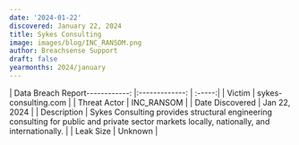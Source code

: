 ```yaml
---
date: '2024-01-22'
discovered: January 22, 2024
title: Sykes Consulting
image: images/blog/INC_RANSOM.png
author: Breachsense Support
draft: false
yearmonths: 2024/january
---
```


| Data Breach Report------------:     |:-------------:    | :-----:|
| Victim      | sykes-consulting.com      | 
| Threat Actor      | INC_RANSOM      | 
| Date Discovered      | Jan 22, 2024      | 
| Description      | Sykes Consulting provides structural engineering consulting for public and private sector markets locally, nationally, and internationally.      | 
| Leak Size      | Unknown      | 

